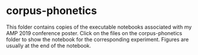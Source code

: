 # corpus-phonetics
This folder contains copies of the executable notebooks associated with my AMP 2019 conference poster. Click on the files on the corpus-phonetics folder to show the notebook for the corresponding experiment. Figures are usually at the end of the notebook.

